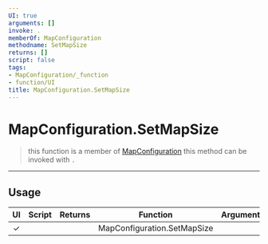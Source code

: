 ```yaml
---
UI: true
arguments: []
invoke: .
memberOf: MapConfiguration
methodname: SetMapSize
returns: []
script: false
tags:
- MapConfiguration/_function
- function/UI
title: MapConfiguration.SetMapSize
---
```

# MapConfiguration.SetMapSize
> this function is a member of [MapConfiguration](civ-6/lua/MapConfiguration.md)
> this method can be invoked with `.`
-----
## Usage
|  UI | Script | Returns | Function | Arguments |
|:---:|:------:|-------:|:--------:|:---------|
|✓| ||MapConfiguration.SetMapSize||
